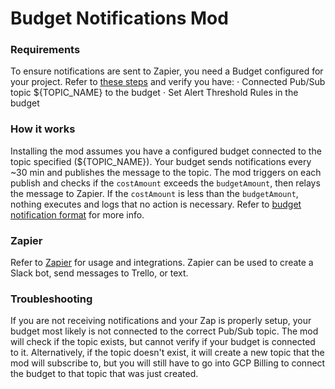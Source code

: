 # Budget Notifications Mod

### Requirements
To ensure notifications are sent to Zapier, you need a Budget configured
for your project. Refer to [these steps](https://cloud.google.com/billing/docs/how-to/budgets#manage-notifications) and verify you have:
⋅ Connected Pub/Sub topic ${TOPIC_NAME} to the budget
⋅ Set Alert Threshold Rules in the budget

### How it works
Installing the mod assumes you have a configured budget connected to the topic specified (${TOPIC_NAME}). Your budget sends notifications every ~30 min and publishes the message to the topic. The mod triggers on each publish and checks if the `costAmount` exceeds the `budgetAmount`, then relays the message to Zapier. If the `costAmount` is less than the `budgetAmount`, nothing executes and logs that no action is necessary. Refer to [budget notification format](https://cloud.google.com/billing/docs/how-to/budgets#notification_format) for more info.

### Zapier
Refer to [Zapier](https://zapier.com/developer/documentation/v2/) for usage and integrations. Zapier can be used to create a Slack bot, send messages to Trello, or text.

### Troubleshooting
If you are not receiving notifications and your Zap is properly setup, your budget most likely is not connected
to the correct Pub/Sub topic. The mod will check if the topic exists, but cannot verify if your budget is
connected to it. Alternatively, if the topic doesn't exist, it will create a new topic that the mod will
subscribe to, but you will still have to go into GCP Billing to connect the budget to that topic that was just
created.
